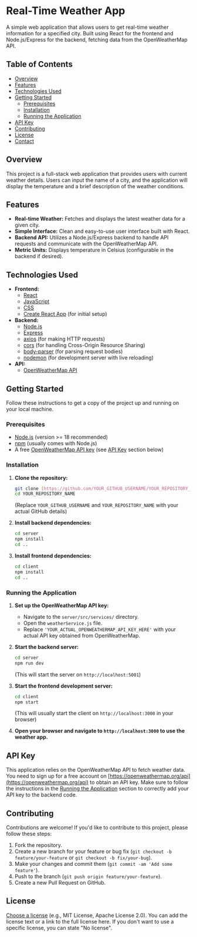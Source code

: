 # Real-Time Weather App

A simple web application that allows users to get real-time weather information for a specified city. Built using React for the frontend and Node.js/Express for the backend, fetching data from the OpenWeatherMap API.

## Table of Contents

- [Overview](#overview)
- [Features](#features)
- [Technologies Used](#technologies-used)
- [Getting Started](#getting-started)
  - [Prerequisites](#prerequisites)
  - [Installation](#installation)
  - [Running the Application](#running-the-application)
- [API Key](#api-key)
- [Contributing](#contributing)
- [License](#license)
- [Contact](#contact)

## Overview

This project is a full-stack web application that provides users with current weather details. Users can input the name of a city, and the application will display the temperature and a brief description of the weather conditions.

## Features

- **Real-time Weather:** Fetches and displays the latest weather data for a given city.
- **Simple Interface:** Clean and easy-to-use user interface built with React.
- **Backend API:** Utilizes a Node.js/Express backend to handle API requests and communicate with the OpenWeatherMap API.
- **Metric Units:** Displays temperature in Celsius (configurable in the backend if desired).

## Technologies Used

- **Frontend:**
  - [React](https://react.dev/)
  - [JavaScript](https://developer.mozilla.org/en-US/docs/Web/JavaScript)
  - [CSS](https://developer.mozilla.org/en-US/docs/Web/CSS)
  - [Create React App](https://create-react-app.dev/) (for initial setup)
- **Backend:**
  - [Node.js](https://nodejs.org/en/)
  - [Express](https://expressjs.com/)
  - [axios](https://axios-http.com/docs/intro) (for making HTTP requests)
  - [cors](https://expressjs.com/en/resources/middleware/cors.html) (for handling Cross-Origin Resource Sharing)
  - [body-parser](https://expressjs.com/en/resources/middleware/body-parser.html) (for parsing request bodies)
  - [nodemon](https://nodemon.io/) (for development server with live reloading)
- **API:**
  - [OpenWeatherMap API](https://openweathermap.org/api)

## Getting Started

Follow these instructions to get a copy of the project up and running on your local machine.

### Prerequisites

- [Node.js](https://nodejs.org/en/) (version >= 18 recommended)
- [npm](https://www.npmjs.com/) (usually comes with Node.js)
- A free [OpenWeatherMap API key](https://openweathermap.org/api) (see [API Key](#api-key) section below)

### Installation

1.  **Clone the repository:**
    ```bash
    git clone [https://github.com/YOUR_GITHUB_USERNAME/YOUR_REPOSITORY_NAME.git](https://github.com/YOUR_GITHUB_USERNAME/YOUR_REPOSITORY_NAME.git)
    cd YOUR_REPOSITORY_NAME
    ```
    (Replace `YOUR_GITHUB_USERNAME` and `YOUR_REPOSITORY_NAME` with your actual GitHub details)

2.  **Install backend dependencies:**
    ```bash
    cd server
    npm install
    cd ..
    ```

3.  **Install frontend dependencies:**
    ```bash
    cd client
    npm install
    cd ..
    ```

### Running the Application

1.  **Set up the OpenWeatherMap API key:**
    - Navigate to the `server/src/services/` directory.
    - Open the `weatherService.js` file.
    - Replace `'YOUR_ACTUAL_OPENWEATHERMAP_API_KEY_HERE'` with your actual API key obtained from OpenWeatherMap.

2.  **Start the backend server:**
    ```bash
    cd server
    npm run dev
    ```
    (This will start the server on `http://localhost:5001`)

3.  **Start the frontend development server:**
    ```bash
    cd client
    npm start
    ```
    (This will usually start the client on `http://localhost:3000` in your browser)

4.  **Open your browser and navigate to `http://localhost:3000` to use the weather app.**

## API Key

This application relies on the OpenWeatherMap API to fetch weather data. You need to sign up for a free account on [https://openweathermap.org/api](https://openweathermap.org/api) to obtain an API key. Make sure to follow the instructions in the [Running the Application](#running-the-application) section to correctly add your API key to the backend code.

## Contributing

Contributions are welcome! If you'd like to contribute to this project, please follow these steps:

1.  Fork the repository.
2.  Create a new branch for your feature or bug fix (`git checkout -b feature/your-feature` or `git checkout -b fix/your-bug`).
3.  Make your changes and commit them (`git commit -am 'Add some feature'`).
4.  Push to the branch (`git push origin feature/your-feature`).
5.  Create a new Pull Request on GitHub.

## License

[Choose a license](https://choosealicense.com/) (e.g., MIT License, Apache License 2.0). You can add the license text or a link to the full license here. If you don't want to use a specific license, you can state "No license".
